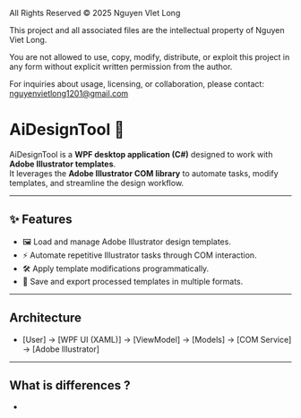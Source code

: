 All Rights Reserved © 2025 Nguyen VIet Long

This project and all associated files are the intellectual property of Nguyen Viet Long.

You are not allowed to use, copy, modify, distribute, or exploit this project in any form without explicit written permission from the author.

For inquiries about usage, licensing, or collaboration, please contact:
nguyenvietlong1201@gmail.com

# AiDesignTool 🎨

AiDesignTool is a **WPF desktop application (C#)** designed to work with **Adobe Illustrator templates**.  
It leverages the **Adobe Illustrator COM library** to automate tasks, modify templates, and streamline the design workflow.  

---

## ✨ Features
- 🖼 Load and manage Adobe Illustrator design templates.
- ⚡ Automate repetitive Illustrator tasks through COM interaction.
- 🛠 Apply template modifications programmatically.
- 💾 Save and export processed templates in multiple formats.

---
## Architecture
- [User] → [WPF UI (XAML)] → [ViewModel] → [Models] → [COM Service] → [Adobe Illustrator]

---
## What is differences ?
- 
